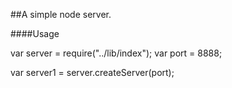 ##A simple node server.

####Usage

var server = require("../lib/index");
var port = 8888;

var server1 = server.createServer(port);

